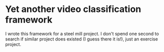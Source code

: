 # Yet another video classification framework

I wrote this framework for a steel mill project. I don't spend one second to search
if similar project does existed (I guess there it is!), just an exercise project.


